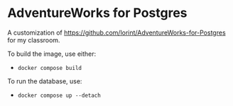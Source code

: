 # AdventureWorks for Postgres

A customization of <https://github.com/lorint/AdventureWorks-for-Postgres> for my classroom.

To build the image, use either:

- `docker compose build`

To run the database, use:

- `docker compose up --detach`
